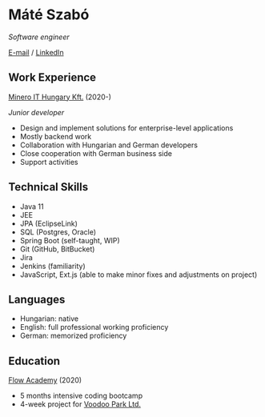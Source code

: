 # Máté Szabó
_Software engineer_

[E-mail](mailto:szabomatedenes@gmail.com) / [LinkedIn](https://www.linkedin.com/in/m%C3%A1t%C3%A9-szab%C3%B3-0508291a2/)

## Work Experience
[Minero IT Hungary Kft.](https://www.minero-it.hu/) (2020-)

*Junior developer*
- Design and implement solutions for enterprise-level applications
- Mostly backend work
- Collaboration with Hungarian and German developers
- Close cooperation with German business side
- Support activities

## Technical Skills
- Java 11
- JEE
- JPA (EclipseLink)
- SQL (Postgres, Oracle)
- Spring Boot (self-taught, WIP)
- Git (GitHub, BitBucket)
- Jira
- Jenkins (familiarity)
- JavaScript, Ext.js (able to make minor fixes and adjustments on project)

## Languages
- Hungarian: native
- English: full professional working proficiency
- German: memorized proficiency

## Education
[Flow Academy](https://www.flowacademy.hu/) (2020)
- 5 months intensive coding bootcamp
- 4-week project for [Voodoo Park Ltd.](https://voodoopark.com/)
